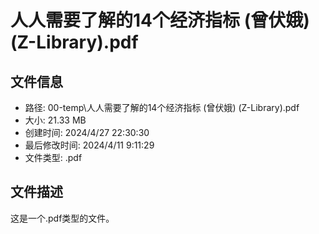 ﻿# 人人需要了解的14个经济指标 (曾伏娥) (Z-Library).pdf

## 文件信息
- 路径: 00-temp\人人需要了解的14个经济指标 (曾伏娥) (Z-Library).pdf
- 大小: 21.33 MB
- 创建时间: 2024/4/27 22:30:30
- 最后修改时间: 2024/4/11 9:11:29
- 文件类型: .pdf

## 文件描述
这是一个.pdf类型的文件。

